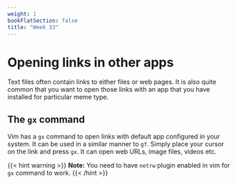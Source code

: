 ```yaml
---
weight: 1
bookFlatSection: false
title: "Week 33"
---
```


# Opening links in other apps
Text files often contain links to either files or web pages.
It is also quite common that you want to open those links
with an app that you have installed for particular meme type.

## The `gx` command
Vim has a `gx` command to open links with default app configured in your system.
It can be used in a similar manner to `gf`.
Simply place your cursor on the link and press `gx`.
It can open web URLs, image files, videos etc.

{{< hint warning >}}
**Note:** You need to have `netrw` plugin enabled in vim for `gx` command to work.
{{< /hint >}}
